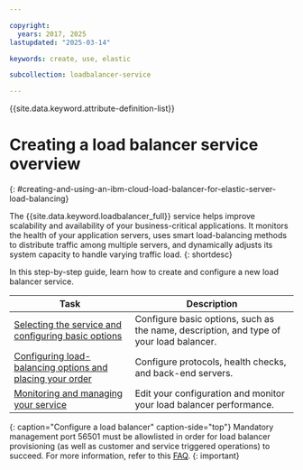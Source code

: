 ```yaml
---

copyright:
  years: 2017, 2025
lastupdated: "2025-03-14"

keywords: create, use, elastic

subcollection: loadbalancer-service

---
```


{{site.data.keyword.attribute-definition-list}}

# Creating a load balancer service overview
{: #creating-and-using-an-ibm-cloud-load-balancer-for-elastic-server-load-balancing}

The {{site.data.keyword.loadbalancer_full}} service helps improve scalability and availability of your business-critical applications. It monitors the health of your application servers, uses smart load-balancing methods to distribute traffic among multiple servers, and dynamically adjusts its system capacity to handle varying traffic load.
{: shortdesc}

In this step-by-step guide, learn how to create and configure a new load balancer service.

Task  | Description
------------- | -------------
[Selecting the service and configuring basic options](/docs/loadbalancer-service?topic=loadbalancer-service-configuring-ibm-cloud-load-balancer-basic-parameters) | Configure basic options, such as the name, description, and type of your load balancer.
[Configuring load-balancing options and placing your order](/docs/loadbalancer-service?topic=loadbalancer-service-configure-load-balancing-parameters-and-place-order) | Configure protocols, health checks, and back-end servers.
[Monitoring and managing your service](/docs/loadbalancer-service?topic=loadbalancer-service-monitoring-and-managing-your-service) | Edit your configuration and monitor your load balancer performance.
{: caption="Configure a load balancer" caption-side="top"}
Mandatory management port 56501 must be allowlisted in order for load balancer provisioning (as well as customer and service triggered operations) to succeed. For more information, refer to this [FAQ](/docs/loadbalancer-service?topic=loadbalancer-service-faqs-for-ibm-cloud-load-balancer#public).
{: important}
